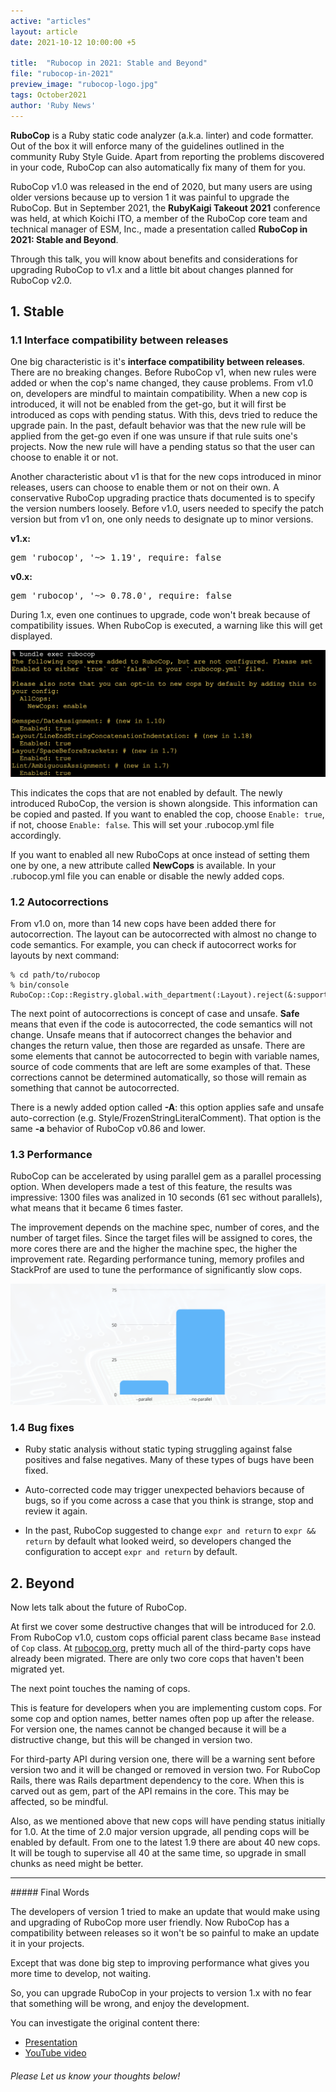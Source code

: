 ```yaml
---
active: "articles"
layout: article
date: 2021-10-12 10:00:00 +5

title:  "Rubocop in 2021: Stable and Beyond"
file: "rubocop-in-2021"
preview_image: "rubocop-logo.jpg"
tags: October2021
author: 'Ruby News'
---
```


**RuboCop** is a Ruby static code analyzer (a.k.a. linter) and code formatter. Out of the box it will enforce many of the guidelines outlined in the community Ruby Style Guide. Apart from reporting the problems discovered in your code, RuboCop can also automatically fix many of them for you.

RuboCop v1.0 was released in the end of 2020, but many users are using older versions because up to version 1 it was painful to upgrade the RuboCop. But in September 2021, the **RubyKaigi Takeout 2021** conference was held, at which Koichi ITO, a member of the RuboCop core team and technical manager of ESM, Inc., made a presentation called **RuboCop in 2021: Stable and Beyond**.

Through this talk, you will know about benefits and considerations for upgrading RuboCop to v1.x and a little bit about changes planned for RuboCop v2.0.

## 1. Stable

### 1.1 Interface compatibility between releases

One big characteristic is it's **interface compatibility between releases**. There are no breaking changes. Before RuboCop v1, when new rules were added or when the cop's name changed, they cause problems. From v1.0 on, developers are mindful to maintain compatibility. When a new cop is introduced, it will not be enabled from the get-go, but it will first be introduced as cops with pending status. With this, devs tried to reduce the upgrade pain. In the past, default behavior was that the new rule will be applied from the get-go even if one was unsure if that rule suits one's projects. 
Now the new rule will have a pending status so that the user can choose to enable it or not.

Another characteristic about v1 is that for the new cops introduced in minor releases, users can choose to enable them or not on their own. A conservative RuboCop upgrading practice thats documented is to specify the version numbers loosely. 
Before v1.0, users needed to specify the patch version but from v1 on, one only needs to designate up to minor versions. 

**v1.x:**
<pre><hash>gem 'rubocop', '~> 1.19', require: false</hash></pre>

**v0.x:**
<pre><hash>gem 'rubocop', '~> 0.78.0', require: false</hash></pre>

During 1.x, even one continues to upgrade, code won't break because of compatibility issues. When RuboCop is executed, a warning like this will get displayed. 

![](/post_images/2021-10-12/rubocop-warnings.png)

This indicates the cops that are not enabled by default.
The newly introduced RuboCop, the version is shown alongside. This information can be copied and pasted.
If you want to enabled the cop, choose `Enable: true`, if not, choose `Enable: false`.
This will set your .rubocop.yml file accordingly.

If you want to enabled all new RuboCops at once instead of setting them one by one, a new attribute called **NewCops** is available. In your .rubocop.yml file you can enable or disable the newly added cops.

### 1.2 Autocorrections

From v1.0 on, more than 14 new cops have been added there for autocorrection. The layout can be autocorrected with almost no change to code semantics.
For example, you can check if autocorrect works for layouts by next command: 
```
% cd path/to/rubocop 
% bin/console 
RuboCop::Cop::Registry.global.with_department(:Layout).reject(&:support_autocorrect?)
```

The next point of autocorrections is concept of case and unsafe. **Safe** means that even if the code is autocorrected, the code semantics will not change. Unsafe means that if autocorrect changes the behavior and changes the return value, then those are regarded as unsafe. There are some elements that cannot be autocorrected to begin with variable names, source of code comments that are left are some examples of that. These corrections cannot be determined automatically, so those will remain as something that cannot be autocorrected.

There is a newly added option called **-A**: this option applies safe and unsafe auto-correction (e.g. Style/FrozenStringLiteralComment). That option is the same **-a** behavior of RuboCop v0.86 and lower. 

### 1.3 Performance

RuboCop can be accelerated by using parallel gem as a parallel processing option. When developers made a test of this feature, the results was impressive: 1300 files was analized in 10 seconds (61 sec without parallels), what means that it became 6 times faster. 

The improvement depends on the machine spec, number of cores, and the number of target files. Since the target files will be assigned to cores, the more cores there are and the higher the machine spec, the higher the improvement rate. Regarding performance tuning, memory profiles and StackProf are used to tune the performance of significantly slow cops.

![](/post_images/2021-10-12/performance.png)

### 1.4 Bug fixes

- Ruby static analysis without static typing struggling against false positives and false negatives. Many of these types of bugs have been fixed.

- Auto-corrected code may trigger unexpected behaviors because of bugs, so if you come across a case that you think is strange, stop and review it again.

- In the past, RuboCop suggested to change `expr and return` to `expr && return` by default what looked weird, so developers changed the configuration to accept `expr and return` by default.

## 2. Beyond

Now lets talk about the future of RuboCop.

At first we cover some destructive changes that will be introduced for 2.0. From RuboCop v1.0, custom cops official parent class became `Base` instead of `Cop` class. At [rubocop.org](https://www.rubocop.org), pretty much all of the third-party cops have already been migrated. There are only two core cops that haven't been migrated yet.

The next point touches the naming of cops. 

This is feature for developers when you are implementing custom cops. For some cop and option names, better names often pop up after the release. For version one, the names cannot be changed because it will be a distructive change, but this will be changed in version two.

For third-party API during version one, there will be a warning sent before version two and it will be changed or removed in version two. For RuboCop Rails, there was Rails department dependency to the core. When this is carved out as gem, part of the API remains in the core. This may be affected, so be mindful. 

Also, as we mentioned above that new cops will have pending status initially for 1.0. At the time of 2.0 major version upgrade, all pending cops will be enabled by default. From one to the latest 1.9 there are about 40 new cops. It will be tough to supervise all 40 at the same time, so upgrade in small chunks as need might be better.

<hr>
##### Final Words

The developers of version 1 tried to make an update that would make using and upgrading of RuboCop more user friendly. Now RuboCop has a compatibility between releases so it won't be so painful to make an update it in your projects. 

Except that was done big step to improving performance what gives you more time to develop, not waiting.

So, you can upgrade RuboCop in your projects to version 1.x with no fear that something will be wrong, and enjoy the development.

You can investigate the original content there: 
- [Presentation](https://speakerdeck.com/koic/rubocop-in-2021-stable-and-beyond)
- [YouTube video](https://www.youtube.com/watch?v=yJF5EKM_zPw)

###### Please Let us know your thoughts below!
